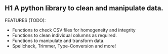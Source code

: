 H1 A python library to **clean** and **manipulate** data.
---

FEATURES (TODO):
* Functions to check CSV files for homogeneity and integrity
* Functions to clean individual columns as required.
* Functions to manipulate and transform data.
* Spellcheck, Trimmer, Type-Conversion and more!
